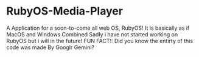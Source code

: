 # RubyOS-Media-Player
A Application for a soon-to-come all web OS, RubyOS! It is basically as if MacOS and Windows Combined
Sadly i have not started working on RubyOS but i will in the future!
FUN FACT!: Did you know the entirty of this code was made By Googlr Gemini?
